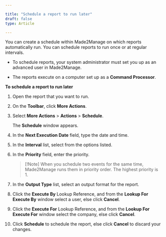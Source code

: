 ```yaml
---

title: "Schedule a report to run later"
draft: false
type: Article

---
```


You can create a schedule within Made2Manage on which reports automatically run. You can schedule reports to run once or at regular intervals.

- To schedule reports, your system administrator must set you up as an advanced user in Made2Manage.

- The reports execute on a computer set up as a **Command Processor**.

**To schedule a report to run later**

1. Open the report that you want to run.

2. On the **Toolbar**, click **More Actions**.

3. Select **More Actions** > **Actions** > **Schedule**.

    The **Schedule** window appears.

4. In the **Next Execution Date** field, type the date and time.

5. In the **Interval** list, select from the options listed.

6. In the **Priority** field, enter the priority.

    > [!Note] When you schedule two events for the same time, Made2Manage runs them in priority order. The highest priority is 1.

7. In the **Output Type** list, select an output format for the report.

8. Click the **Execute By** Lookup Reference, and from the **Lookup For Execute By** window select a user, else click **Cancel**.

9. Click the **Execute For** Lookup Reference, ​and from the **Lookup For Execute For** window select the company, else click **Cancel**.

10. Click **Schedule** to schedule the report, else click **Cancel** to discard your changes.

​